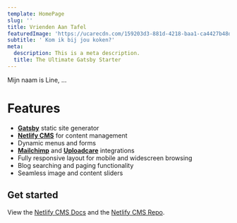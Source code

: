 ```yaml
---
template: HomePage
slug: ''
title: Vrienden Aan Tafel
featuredImage: 'https://ucarecdn.com/159203d3-881d-4218-baa1-ca4427b48d0d/'
subtitle: ' Kom ik bij jou koken?'
meta:
  description: This is a meta description.
  title: The Ultimate Gatsby Starter
---
```


Mijn naam is Line, ...

# Features

- **[Gatsby](https://gatsbyjs.org)** static site generator
- **[Netlify CMS](https://github.com/netlify/netlify-cms)** for content management
- Dynamic menus and forms
- **[Mailchimp](http://mailchimp.com)** and **[Uploadcare](https://uploadcare.com)** integrations
- Fully responsive layout for mobile and widescreen browsing
- Blog searching and paging functionality
- Seamless image and content sliders

## Get started

View the [Netlify CMS Docs](https://www.netlifycms.org/docs/) and the [Netlify CMS Repo](https://github.com/netlify/netlify-cms).
